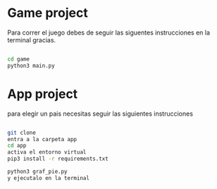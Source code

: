 # Game project

Para correr el juego debes de seguir las siguentes instrucciones en la terminal gracias.

```sh

cd game
python3 main.py


```

# App project 

para elegir un pais necesitas seguir las siguientes instrucciones

```sh

git clone
entra a la carpeta app
cd app 
activa el entorno virtual
pip3 install -r requirements.txt

python3 graf_pie.py
y ejecutalo en la terminal


```